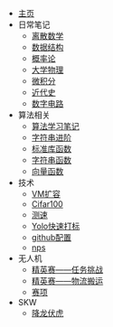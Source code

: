 <!-- docs/_sidebar.md -->
* [主页](./)
* 日常笔记
    * [离散数学](note/离散数学)
    * [数据结构](note/数据结构)
    * [概率论](note/概率论)
    * [大学物理](note/大学物理)
    * [微积分](note/微积分)
    * [近代史](note/近代史)
    * [数字电路](note/数字电路)
* 算法相关
    * [算法学习笔记](algorithm/算法学习笔记.md)
    * [字符串进阶](algorithm/字符串进阶.md)
    * [标准库函数](algorithm/stdc++.md)
    * [字符串函数](algorithm/string.md)
    * [向量函数](algorithm/vector.md)
* 技术
    * [VM扩容](tech/vmresize.md)
    * [Cifar100](tech/cifar.md)
    * [测速](tech/net.md)
    * [Yolo快速打标](tech/yolomake.md)
    * [github配置](tech/github.md)
    * [nps](tech/nps.md)
* 无人机
    * [精英赛——任务挑战](uav/精英赛——任务挑战.md)
    * [精英赛——物流搬运](uav/精英赛——物流搬运.md)
    * [赛项](uav/2024-2025赛季AirHust比赛日程.md)
* SKW
    * [降龙伏虎](Sach/ITC_homework_2)